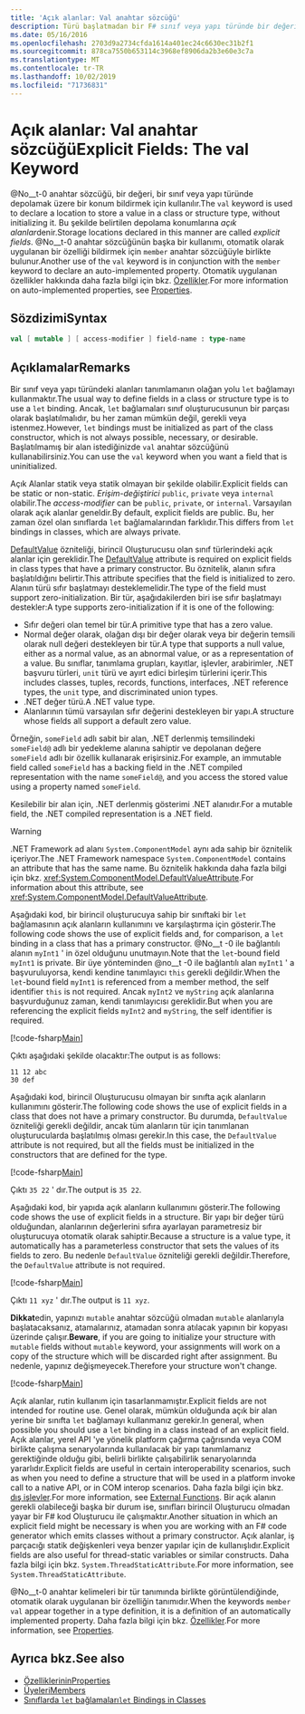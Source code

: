 ```yaml
---
title: 'Açık alanlar: Val anahtar sözcüğü'
description: Türü başlatmadan bir F# sınıf veya yapı türünde bir değeri depolamak için bir konum bildirmek üzere kullanılan ' Val ' anahtar sözcüğü hakkında bilgi edinin.
ms.date: 05/16/2016
ms.openlocfilehash: 2703d9a2734cfda1614a401ec24c6630ec31b2f1
ms.sourcegitcommit: 878ca7550b653114c3968ef8906da2b3e60e3c7a
ms.translationtype: MT
ms.contentlocale: tr-TR
ms.lasthandoff: 10/02/2019
ms.locfileid: "71736831"
---
```

# <a name="explicit-fields-the-val-keyword"></a><span data-ttu-id="99cce-103">Açık alanlar: Val anahtar sözcüğü</span><span class="sxs-lookup"><span data-stu-id="99cce-103">Explicit Fields: The val Keyword</span></span>

<span data-ttu-id="99cce-104">@No__t-0 anahtar sözcüğü, bir değeri, bir sınıf veya yapı türünde depolamak üzere bir konum bildirmek için kullanılır.</span><span class="sxs-lookup"><span data-stu-id="99cce-104">The `val` keyword is used to declare a location to store a value in a class or structure type, without initializing it.</span></span> <span data-ttu-id="99cce-105">Bu şekilde belirtilen depolama konumlarına *açık alanlar*denir.</span><span class="sxs-lookup"><span data-stu-id="99cce-105">Storage locations declared in this manner are called *explicit fields*.</span></span> <span data-ttu-id="99cce-106">@No__t-0 anahtar sözcüğünün başka bir kullanımı, otomatik olarak uygulanan bir özelliği bildirmek için `member` anahtar sözcüğüyle birlikte bulunur.</span><span class="sxs-lookup"><span data-stu-id="99cce-106">Another use of the `val` keyword is in conjunction with the `member` keyword to declare an auto-implemented property.</span></span> <span data-ttu-id="99cce-107">Otomatik uygulanan özellikler hakkında daha fazla bilgi için bkz. [Özellikler](properties.md).</span><span class="sxs-lookup"><span data-stu-id="99cce-107">For more information on auto-implemented properties, see [Properties](properties.md).</span></span>

## <a name="syntax"></a><span data-ttu-id="99cce-108">Sözdizimi</span><span class="sxs-lookup"><span data-stu-id="99cce-108">Syntax</span></span>

```fsharp
val [ mutable ] [ access-modifier ] field-name : type-name
```

## <a name="remarks"></a><span data-ttu-id="99cce-109">Açıklamalar</span><span class="sxs-lookup"><span data-stu-id="99cce-109">Remarks</span></span>

<span data-ttu-id="99cce-110">Bir sınıf veya yapı türündeki alanları tanımlamanın olağan yolu `let` bağlamayı kullanmaktır.</span><span class="sxs-lookup"><span data-stu-id="99cce-110">The usual way to define fields in a class or structure type is to use a `let` binding.</span></span> <span data-ttu-id="99cce-111">Ancak, `let` bağlamaları sınıf oluşturucusunun bir parçası olarak başlatılmalıdır, bu her zaman mümkün değil, gerekli veya istenmez.</span><span class="sxs-lookup"><span data-stu-id="99cce-111">However, `let` bindings must be initialized as part of the class constructor, which is not always possible, necessary, or desirable.</span></span> <span data-ttu-id="99cce-112">Başlatılmamış bir alan istediğinizde `val` anahtar sözcüğünü kullanabilirsiniz.</span><span class="sxs-lookup"><span data-stu-id="99cce-112">You can use the `val` keyword when you want a field that is uninitialized.</span></span>

<span data-ttu-id="99cce-113">Açık Alanlar statik veya statik olmayan bir şekilde olabilir.</span><span class="sxs-lookup"><span data-stu-id="99cce-113">Explicit fields can be static or non-static.</span></span> <span data-ttu-id="99cce-114">*Erişim-değiştirici* `public`, `private` veya `internal` olabilir.</span><span class="sxs-lookup"><span data-stu-id="99cce-114">The *access-modifier* can be `public`, `private`, or `internal`.</span></span> <span data-ttu-id="99cce-115">Varsayılan olarak açık alanlar geneldir.</span><span class="sxs-lookup"><span data-stu-id="99cce-115">By default, explicit fields are public.</span></span> <span data-ttu-id="99cce-116">Bu, her zaman özel olan sınıflarda `let` bağlamalarından farklıdır.</span><span class="sxs-lookup"><span data-stu-id="99cce-116">This differs from `let` bindings in classes, which are always private.</span></span>

<span data-ttu-id="99cce-117">[DefaultValue](https://msdn.microsoft.com/library/a3a3307b-8c05-441e-b109-245511614d58) özniteliği, birincil Oluşturucusu olan sınıf türlerindeki açık alanlar için gereklidir.</span><span class="sxs-lookup"><span data-stu-id="99cce-117">The [DefaultValue](https://msdn.microsoft.com/library/a3a3307b-8c05-441e-b109-245511614d58) attribute is required on explicit fields in class types that have a primary constructor.</span></span> <span data-ttu-id="99cce-118">Bu öznitelik, alanın sıfıra başlatıldığını belirtir.</span><span class="sxs-lookup"><span data-stu-id="99cce-118">This attribute specifies that the field is initialized to zero.</span></span> <span data-ttu-id="99cce-119">Alanın türü sıfır başlatmayı desteklemelidir.</span><span class="sxs-lookup"><span data-stu-id="99cce-119">The type of the field must support zero-initialization.</span></span> <span data-ttu-id="99cce-120">Bir tür, aşağıdakilerden biri ise sıfır başlatmayı destekler:</span><span class="sxs-lookup"><span data-stu-id="99cce-120">A type supports zero-initialization if it is one of the following:</span></span>

- <span data-ttu-id="99cce-121">Sıfır değeri olan temel bir tür.</span><span class="sxs-lookup"><span data-stu-id="99cce-121">A primitive type that has a zero value.</span></span>
- <span data-ttu-id="99cce-122">Normal değer olarak, olağan dışı bir değer olarak veya bir değerin temsili olarak null değeri destekleyen bir tür.</span><span class="sxs-lookup"><span data-stu-id="99cce-122">A type that supports a null value, either as a normal value, as an abnormal value, or as a representation of a value.</span></span> <span data-ttu-id="99cce-123">Bu sınıflar, tanımlama grupları, kayıtlar, işlevler, arabirimler, .NET başvuru türleri, `unit` türü ve ayırt edici birleşim türlerini içerir.</span><span class="sxs-lookup"><span data-stu-id="99cce-123">This includes classes, tuples, records, functions, interfaces, .NET reference types, the `unit` type, and discriminated union types.</span></span>
- <span data-ttu-id="99cce-124">.NET değer türü.</span><span class="sxs-lookup"><span data-stu-id="99cce-124">A .NET value type.</span></span>
- <span data-ttu-id="99cce-125">Alanlarının tümü varsayılan sıfır değerini destekleyen bir yapı.</span><span class="sxs-lookup"><span data-stu-id="99cce-125">A structure whose fields all support a default zero value.</span></span>

<span data-ttu-id="99cce-126">Örneğin, `someField` adlı sabit bir alan, .NET derlenmiş temsilindeki `someField@` adlı bir yedekleme alanına sahiptir ve depolanan değere `someField` adlı bir özellik kullanarak erişirsiniz.</span><span class="sxs-lookup"><span data-stu-id="99cce-126">For example, an immutable field called `someField` has a backing field in the .NET compiled representation with the name `someField@`, and you access the stored value using a property named `someField`.</span></span>

<span data-ttu-id="99cce-127">Kesilebilir bir alan için, .NET derlenmiş gösterimi .NET alanıdır.</span><span class="sxs-lookup"><span data-stu-id="99cce-127">For a mutable field, the .NET compiled representation is a .NET field.</span></span>

> [!WARNING]
> <span data-ttu-id="99cce-128">.NET Framework ad alanı `System.ComponentModel` aynı ada sahip bir öznitelik içeriyor.</span><span class="sxs-lookup"><span data-stu-id="99cce-128">The .NET Framework namespace `System.ComponentModel` contains an attribute that has the same name.</span></span> <span data-ttu-id="99cce-129">Bu öznitelik hakkında daha fazla bilgi için bkz. <xref:System.ComponentModel.DefaultValueAttribute>.</span><span class="sxs-lookup"><span data-stu-id="99cce-129">For information about this attribute, see <xref:System.ComponentModel.DefaultValueAttribute>.</span></span>

<span data-ttu-id="99cce-130">Aşağıdaki kod, bir birincil oluşturucuya sahip bir sınıftaki bir `let` bağlamasının açık alanların kullanımını ve karşılaştırma için gösterir.</span><span class="sxs-lookup"><span data-stu-id="99cce-130">The following code shows the use of explicit fields and, for comparison, a `let` binding in a class that has a primary constructor.</span></span> <span data-ttu-id="99cce-131">@No__t -0 ile bağlantılı alanın `myInt1` ' in özel olduğunu unutmayın.</span><span class="sxs-lookup"><span data-stu-id="99cce-131">Note that the `let`-bound field `myInt1` is private.</span></span> <span data-ttu-id="99cce-132">Bir üye yönteminden @no__t -0 ile bağlantılı alan `myInt1` ' a başvuruluyorsa, kendi kendine tanımlayıcı `this` gerekli değildir.</span><span class="sxs-lookup"><span data-stu-id="99cce-132">When the `let`-bound field `myInt1` is referenced from a member method, the self identifier `this` is not required.</span></span> <span data-ttu-id="99cce-133">Ancak `myInt2` ve `myString` açık alanlarına başvurduğunuz zaman, kendi tanımlayıcısı gereklidir.</span><span class="sxs-lookup"><span data-stu-id="99cce-133">But when you are referencing the explicit fields `myInt2` and `myString`, the self identifier is required.</span></span>

[!code-fsharp[Main](~/samples/snippets/fsharp/lang-ref-2/snippet6701.fs)]

<span data-ttu-id="99cce-134">Çıktı aşağıdaki şekilde olacaktır:</span><span class="sxs-lookup"><span data-stu-id="99cce-134">The output is as follows:</span></span>

```console
11 12 abc
30 def
```

<span data-ttu-id="99cce-135">Aşağıdaki kod, birincil Oluşturucusu olmayan bir sınıfta açık alanların kullanımını gösterir.</span><span class="sxs-lookup"><span data-stu-id="99cce-135">The following code shows the use of explicit fields in a class that does not have a primary constructor.</span></span> <span data-ttu-id="99cce-136">Bu durumda, `DefaultValue` özniteliği gerekli değildir, ancak tüm alanların tür için tanımlanan oluşturucularda başlatılmış olması gerekir.</span><span class="sxs-lookup"><span data-stu-id="99cce-136">In this case, the `DefaultValue` attribute is not required, but all the fields must be initialized in the constructors that are defined for the type.</span></span>

[!code-fsharp[Main](~/samples/snippets/fsharp/lang-ref-2/snippet6702.fs)]

<span data-ttu-id="99cce-137">Çıktı `35 22` ' dır.</span><span class="sxs-lookup"><span data-stu-id="99cce-137">The output is `35 22`.</span></span>

<span data-ttu-id="99cce-138">Aşağıdaki kod, bir yapıda açık alanların kullanımını gösterir.</span><span class="sxs-lookup"><span data-stu-id="99cce-138">The following code shows the use of explicit fields in a structure.</span></span> <span data-ttu-id="99cce-139">Bir yapı bir değer türü olduğundan, alanlarının değerlerini sıfıra ayarlayan parametresiz bir oluşturucuya otomatik olarak sahiptir.</span><span class="sxs-lookup"><span data-stu-id="99cce-139">Because a structure is a value type, it automatically has a parameterless constructor that sets the values of its fields to zero.</span></span> <span data-ttu-id="99cce-140">Bu nedenle `DefaultValue` özniteliği gerekli değildir.</span><span class="sxs-lookup"><span data-stu-id="99cce-140">Therefore, the `DefaultValue` attribute is not required.</span></span>

[!code-fsharp[Main](~/samples/snippets/fsharp/lang-ref-2/snippet6703.fs)]

<span data-ttu-id="99cce-141">Çıktı `11 xyz` ' dır.</span><span class="sxs-lookup"><span data-stu-id="99cce-141">The output is `11 xyz`.</span></span>

<span data-ttu-id="99cce-142">**Dikkat**edin, yapınızı `mutable` anahtar sözcüğü olmadan `mutable` alanlarıyla başlatacaksanız, atamalarınız, atamadan sonra atılacak yapının bir kopyası üzerinde çalışır.</span><span class="sxs-lookup"><span data-stu-id="99cce-142">**Beware**, if you are going to initialize your structure with `mutable` fields without `mutable` keyword, your assignments will work on a copy of the structure which will be discarded right after assignment.</span></span> <span data-ttu-id="99cce-143">Bu nedenle, yapınız değişmeyecek.</span><span class="sxs-lookup"><span data-stu-id="99cce-143">Therefore your structure won't change.</span></span>

[!code-fsharp[Main](~/samples/snippets/fsharp/lang-ref-2/snippet6704.fs)]

<span data-ttu-id="99cce-144">Açık alanlar, rutin kullanım için tasarlanmamıştır.</span><span class="sxs-lookup"><span data-stu-id="99cce-144">Explicit fields are not intended for routine use.</span></span> <span data-ttu-id="99cce-145">Genel olarak, mümkün olduğunda açık bir alan yerine bir sınıfta `let` bağlamayı kullanmanız gerekir.</span><span class="sxs-lookup"><span data-stu-id="99cce-145">In general, when possible you should use a `let` binding in a class instead of an explicit field.</span></span> <span data-ttu-id="99cce-146">Açık alanlar, yerel API 'ye yönelik platform çağırma çağrısında veya COM birlikte çalışma senaryolarında kullanılacak bir yapı tanımlamanız gerektiğinde olduğu gibi, belirli birlikte çalışabilirlik senaryolarında yararlıdır.</span><span class="sxs-lookup"><span data-stu-id="99cce-146">Explicit fields are useful in certain interoperability scenarios, such as when you need to define a structure that will be used in a platform invoke call to a native API, or in COM interop scenarios.</span></span> <span data-ttu-id="99cce-147">Daha fazla bilgi için bkz. [dış işlevler](../functions/external-functions.md).</span><span class="sxs-lookup"><span data-stu-id="99cce-147">For more information, see [External Functions](../functions/external-functions.md).</span></span> <span data-ttu-id="99cce-148">Bir açık alanın gerekli olabileceği başka bir durum ise, sınıfları birincil Oluşturucu olmadan yayar bir F# kod Oluşturucu ile çalışmaktır.</span><span class="sxs-lookup"><span data-stu-id="99cce-148">Another situation in which an explicit field might be necessary is when you are working with an F# code generator which emits classes without a primary constructor.</span></span> <span data-ttu-id="99cce-149">Açık alanlar, iş parçacığı statik değişkenleri veya benzer yapılar için de kullanışlıdır.</span><span class="sxs-lookup"><span data-stu-id="99cce-149">Explicit fields are also useful for thread-static variables or similar constructs.</span></span> <span data-ttu-id="99cce-150">Daha fazla bilgi için bkz. `System.ThreadStaticAttribute`.</span><span class="sxs-lookup"><span data-stu-id="99cce-150">For more information, see `System.ThreadStaticAttribute`.</span></span>

<span data-ttu-id="99cce-151">@No__t-0 anahtar kelimeleri bir tür tanımında birlikte görüntülendiğinde, otomatik olarak uygulanan bir özelliğin tanımıdır.</span><span class="sxs-lookup"><span data-stu-id="99cce-151">When the keywords `member val` appear together in a type definition, it is a definition of an automatically implemented property.</span></span> <span data-ttu-id="99cce-152">Daha fazla bilgi için bkz. [Özellikler](properties.md).</span><span class="sxs-lookup"><span data-stu-id="99cce-152">For more information, see [Properties](properties.md).</span></span>

## <a name="see-also"></a><span data-ttu-id="99cce-153">Ayrıca bkz.</span><span class="sxs-lookup"><span data-stu-id="99cce-153">See also</span></span>

- [<span data-ttu-id="99cce-154">Özelliklerinin</span><span class="sxs-lookup"><span data-stu-id="99cce-154">Properties</span></span>](properties.md)
- [<span data-ttu-id="99cce-155">Üyeleri</span><span class="sxs-lookup"><span data-stu-id="99cce-155">Members</span></span>](index.md)
- [<span data-ttu-id="99cce-156">Sınıflarda `let` bağlamaları</span><span class="sxs-lookup"><span data-stu-id="99cce-156">`let` Bindings in Classes</span></span>](let-bindings-in-classes.md)
